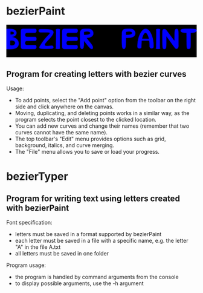 # bezierPaint

![](https://github.com/RafalLeja/bezierPaint/blob/main/showcase.png)

## Program for creating letters with bezier curves

Usage:
 * To add points, select the "Add point" option from the toolbar on the right side and click anywhere on the canvas.
 * Moving, duplicating, and deleting points works in a similar way, as the program selects the point closest to the clicked location.
 * You can add new curves and change their names (remember that two curves cannot have the same name).
 * The top toolbar's "Edit" menu provides options such as grid, background, italics, and curve merging.
 * The "File" menu allows you to save or load your progress.


# bezierTyper

## Program for writing text using letters created with bezierPaint

Font specification:
- letters must be saved in a format supported by bezierPaint
- each letter must be saved in a file with a specific name, e.g. the letter "A" in the file A.txt
- all letters must be saved in one folder

Program usage:
- the program is handled by command arguments from the console
- to display possible arguments, use the -h argument


